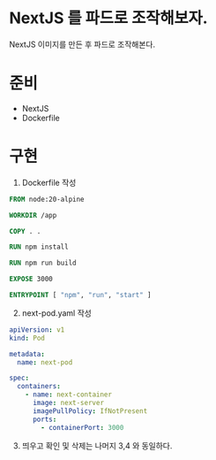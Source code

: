 # NextJS 를 파드로 조작해보자.

NextJS 이미지를 만든 후 파드로 조작해본다.

# 준비

- NextJS
- Dockerfile

# 구현

1. Dockerfile 작성

```dockerfile
FROM node:20-alpine

WORKDIR /app

COPY . .

RUN npm install

RUN npm run build

EXPOSE 3000

ENTRYPOINT [ "npm", "run", "start" ]
```

2. next-pod.yaml 작성

```yaml
apiVersion: v1
kind: Pod

metadata:
  name: next-pod

spec:
  containers:
    - name: next-container
      image: next-server
      imagePullPolicy: IfNotPresent
      ports:
        - containerPort: 3000
```

3. 띄우고 확인 및 삭제는 나머지 3,4 와 동일하다.
